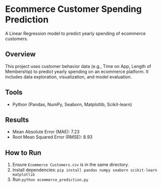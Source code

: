 # Ecommerce Customer Spending Prediction
A Linear Regression model to predict yearly spending of ecommerce customers.

## Overview
This project uses customer behavior data (e.g., Time on App, Length of Membership) to predict yearly spending on an ecommerce platform. It includes data exploration, visualization, and model evaluation.

## Tools
- Python (Pandas, NumPy, Seaborn, Matplotlib, Scikit-learn)

## Results
- Mean Absolute Error (MAE): 7.23
- Root Mean Squared Error (RMSE): 8.93

## How to Run
1. Ensure `Ecommerce Customers.csv` is in the same directory.
2. Install dependencies: `pip install pandas numpy seaborn scikit-learn matplotlib`
3. Run `python ecommerce_prediction.py`
